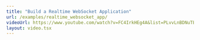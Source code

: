 ```yaml
---
title: "Build a Realtime WebSocket Application"
url: /examples/realtime_websocket_app/
videoUrl: https://www.youtube.com/watch?v=FC4IrkHEg4A&list=PLvvLnBDNuTEov9EBIp3MMfHlBxaKGRWTe&index=15
layout: video.tsx
---
```

